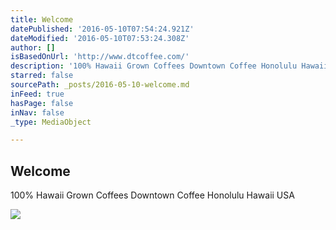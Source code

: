 ```yaml
---
title: Welcome
datePublished: '2016-05-10T07:54:24.921Z'
dateModified: '2016-05-10T07:53:24.308Z'
author: []
isBasedOnUrl: 'http://www.dtcoffee.com/'
description: '100% Hawaii Grown Coffees Downtown Coffee Honolulu Hawaii USA'
starred: false
sourcePath: _posts/2016-05-10-welcome.md
inFeed: true
hasPage: false
inNav: false
_type: MediaObject

---
```

<article style=""><h1>Welcome</h1><p>100% Hawaii Grown Coffees Downtown Coffee Honolulu Hawaii USA</p><img src="http://static1.squarespace.com/static/540e2c3be4b0e71908ad1732/t/54406f96e4b09e0c2c20679f/1462044197998/?format=1000w" /></article>